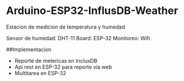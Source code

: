 # Arduino-ESP32-InflusDB-Weather
Estacion de medicion de temperatura y humedad

Sensor de humedad: DHT-11
Board: ESP-32
Monitoreo: Wifi

##Implementacion
 - Reporte de metericas en IncluxDB
 - Api rest en ESP-32 para reporte via web
 - Multitarea en ESP-32
